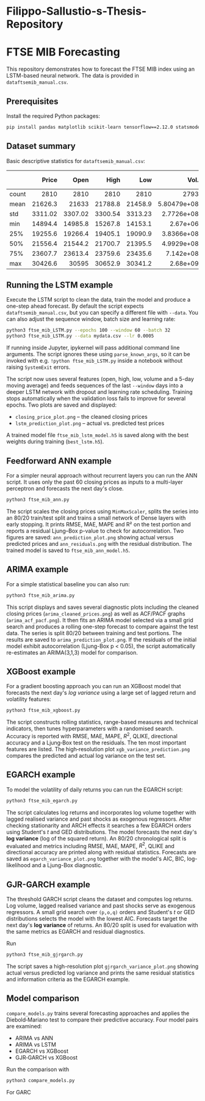 # Filippo-Sallustio-s-Thesis-Repository
# FTSE MIB Forecasting

This repository demonstrates how to forecast the FTSE MIB index using
an LSTM-based neural network.
The data is provided in `dataftsemib_manual.csv`.

## Prerequisites

Install the required Python packages:

```bash
pip install pandas matplotlib scikit-learn tensorflow==2.12.0 statsmodels pmdarima
```

## Dataset summary

Basic descriptive statistics for `dataftsemib_manual.csv`:

|       |    Price |     Open |     High |      Low |           Vol. |   Change % |
|:------|---------:|---------:|---------:|---------:|---------------:|-----------:|
| count |  2810    |  2810    |  2810    |  2810    | 2793           |    2810    |
| mean  | 21626.3  | 21633    | 21788.8  | 21458.9  | 5.80479e+08    |       0.03 |
| std   |  3311.02 |  3307.02 |  3300.54 |  3313.23 | 2.7726e+08     |       1.42 |
| min   | 14894.4  | 14985.8  | 15267.8  | 14153.1  | 2.67e+06       |     -16.92 |
| 25%   | 19255.6  | 19266.4  | 19405.1  | 19090.9  | 3.8366e+08    |      -0.65 |
| 50%   | 21556.4  | 21544.2  | 21700.7  | 21395.5  | 4.9929e+08    |       0.08 |
| 75%   | 23607.7  | 23613.4  | 23759.6  | 23435.6  | 7.142e+08     |       0.78 |
| max   | 30426.6  | 30595    | 30652.9  | 30341.2  | 2.68e+09      |       8.93 |

## Running the LSTM example

Execute the LSTM script to clean the data, train the model and produce a
one-step ahead forecast.  By default the script expects
`dataftsemib_manual.csv`, but you can specify a different file with
`--data`.  You can also adjust the sequence window, batch size and
learning rate:

```bash
python3 ftse_mib_LSTM.py --epochs 100 --window 60 --batch 32
python3 ftse_mib_LSTM.py --data mydata.csv --lr 0.0005
```

If running inside Jupyter, ipykernel will pass additional command line
arguments.  The script ignores these using `parse_known_args`, so it can be
invoked with e.g. `!python ftse_mib_LSTM.py` inside a notebook without
raising `SystemExit` errors.

The script now uses several features (open, high, low, volume and a
5-day moving average) and feeds sequences of the last `--window` days
into a deeper LSTM network with dropout and learning rate scheduling.
Training stops automatically when the validation loss fails to improve
for several epochs.  Two plots
are saved and displayed:

- `closing_price_plot.png` – the cleaned closing prices
- `lstm_prediction_plot.png` – actual vs. predicted test prices

A trained model file `ftse_mib_lstm_model.h5` is saved along with the
best weights during training (`best_lstm.h5`).

## Feedforward ANN example

For a simpler neural approach without recurrent layers you can run the
ANN script.  It uses only the past 60 closing prices as inputs to a
multi-layer perceptron and forecasts the next day's close.

```bash
python3 ftse_mib_ann.py
```

The script scales the closing prices using `MinMaxScaler`, splits the
series into an 80/20 train/test split and trains a small network of
Dense layers with early stopping.  It prints RMSE, MAE, MAPE and R² on
the test portion and reports a residual Ljung–Box p-value to check for
autocorrelation.  Two figures are saved: `ann_prediction_plot.png`
showing actual versus predicted prices and `ann_residuals.png` with the
residual distribution.  The trained model is saved to
`ftse_mib_ann_model.h5`.

## ARIMA example

For a simple statistical baseline you can also run:

```bash
python3 ftse_mib_arima.py
```

This script displays and saves several diagnostic plots including the cleaned closing
prices (`arima_cleaned_prices.png`) as well as ACF/PACF graphs
(`arima_acf_pacf.png`). It then fits an ARIMA model selected via a small grid
search and produces a rolling one-step forecast to compare against the test
data. The series is split 80/20 between training and test portions. The results
are saved to `arima_prediction_plot.png`. If the residuals of the initial model
exhibit autocorrelation (Ljung-Box p < 0.05), the script automatically
re-estimates an ARIMA(3,1,3) model for comparison.

## XGBoost example

For a gradient boosting approach you can run an XGBoost model that forecasts
the next day's *log variance* using a large set of lagged return and volatility
features:

```bash
python3 ftse_mib_xgboost.py
```

The script constructs rolling statistics, range-based measures and technical
indicators, then tunes hyperparameters with a randomised search. Accuracy is
reported with RMSE, MAE, MAPE, $R^2$, QLIKE, directional accuracy and a
Ljung‑Box test on the residuals. The ten most important features are listed.
The high‑resolution plot `xgb_variance_prediction.png` compares the predicted
and actual log variance on the test set.


## EGARCH example

To model the volatility of daily returns you can run the EGARCH
script:

```bash
python3 ftse_mib_egarch.py
```

The script calculates log returns and incorporates log volume together
with lagged realised variance and past shocks as exogenous regressors.
After checking stationarity and ARCH effects it searches a few EGARCH
orders using Student's *t* and GED distributions.  The model forecasts
the next day's **log variance** (log of the squared return).  An 80/20
chronological split is evaluated and metrics including RMSE, MAE, MAPE,
$R^2$, QLIKE and directional accuracy are printed along with residual
statistics. Forecasts are saved as `egarch_variance_plot.png` together
with the model's AIC, BIC, log-likelihood and a Ljung-Box diagnostic.

## GJR-GARCH example

The threshold GARCH script cleans the dataset and computes log
returns.  Log volume, lagged realised variance and past shocks serve as
exogenous regressors.  A small grid search over `(p,o,q)` orders and
Student's *t* or GED distributions selects the model with the lowest
AIC.  Forecasts target the next day's **log variance** of returns.  An
80/20 split is used for evaluation with the same metrics as EGARCH and
residual diagnostics.

Run

```bash
python3 ftse_mib_gjrgarch.py
```

The script saves a high-resolution plot `gjrgarch_variance_plot.png` showing
actual versus predicted log variance and prints the same residual statistics
and information criteria as the EGARCH example.

## Model comparison

`compare_models.py` trains several forecasting approaches and applies the
Diebold‑Mariano test to compare their predictive accuracy.  Four model pairs
are examined:

- ARIMA vs ANN
- ARIMA vs LSTM
- EGARCH vs XGBoost
- GJR‑GARCH vs XGBoost

Run the comparison with

```bash
python3 compare_models.py
```

For GARC
